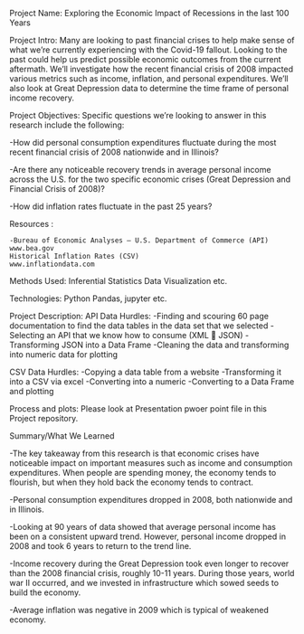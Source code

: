 Project Name: Exploring the Economic Impact of Recessions in the last 100 Years

Project Intro:
Many are looking to past financial crises to help make sense of what we’re currently experiencing with the Covid-19 fallout. Looking to the past could help us predict possible economic outcomes from the current aftermath. We’ll investigate how the recent financial crisis of 2008 impacted various metrics such as income, inflation, and personal expenditures. We’ll also look at Great Depression data to determine the time frame of personal income recovery.  

Project Objectives:
Specific questions we’re looking to answer in this research include the following:

-How did personal consumption expenditures fluctuate during the most recent financial crisis of 2008 nationwide and in Illinois?

-Are there any noticeable recovery trends in average personal income across the U.S. for the two specific economic crises (Great Depression and Financial Crisis of 2008)?

-How did inflation rates fluctuate in the past 25 years?


Resources : 

	-Bureau of Economic Analyses – U.S. Department of Commerce (API)
	www.bea.gov
	Historical Inflation Rates (CSV)
	www.inflationdata.com

Methods Used:
Inferential Statistics
Data Visualization
etc.

Technologies:
Python
Pandas, jupyter
etc.

Project Description:
API Data Hurdles:
-Finding and scouring 60 page documentation to find the data tables in the data set that we selected
-Selecting an API that we know how to consume (XML  JSON)
-Transforming JSON into a Data Frame
-Cleaning the data and transforming into numeric data for plotting

CSV Data Hurdles:
-Copying a data table from a website
-Transforming it into a CSV via excel
-Converting into a numeric
-Converting to a Data Frame and plotting

Process and plots: Please look at Presentation pwoer point file in this Project repository.


Summary/What We Learned

-The key takeaway from this research is that economic crises have noticeable impact on important measures such as income and consumption expenditures. When people are spending   money, the economy tends to flourish, but when they hold back the economy tends to contract.

-Personal consumption expenditures dropped in 2008, both nationwide and in Illinois.

-Looking at 90 years of data showed that average personal income has been on a consistent upward trend. However, personal income dropped in 2008 and took 6 years to return to the trend line.

-Income recovery during the Great Depression took even longer to recover than the 2008 financial crisis, roughly 10-11 years. During those years, world war II occurred, and we invested in infrastructure which sowed seeds to build the economy.

-Average inflation was negative in 2009 which is typical of weakened economy. 



